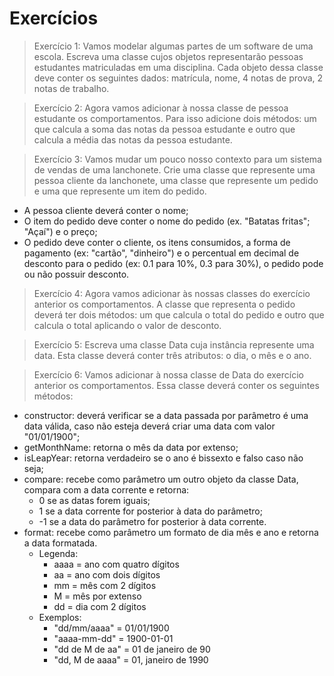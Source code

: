 # Exercícios

> Exercício 1: Vamos modelar algumas partes de um software de uma escola. Escreva uma classe cujos objetos representarão pessoas estudantes matriculadas em uma disciplina. Cada objeto dessa classe deve conter os seguintes dados: matrícula, nome, 4 notas de prova, 2 notas de trabalho.

> Exercício 2: Agora vamos adicionar à nossa classe de pessoa estudante os comportamentos. Para isso adicione dois métodos: um que calcula a soma das notas da pessoa estudante e outro que calcula a média das notas da pessoa estudante.

> Exercício 3: Vamos mudar um pouco nosso contexto para um sistema de vendas de uma lanchonete. Crie uma classe que represente uma pessoa cliente da lanchonete, uma classe que represente um pedido e uma que represente um item do pedido.
* A pessoa cliente deverá conter o nome;
* O item do pedido deve conter o nome do pedido (ex. "Batatas fritas"; "Açaí") e o preço;
* O pedido deve conter o cliente, os itens consumidos, a forma de pagamento (ex: "cartão", "dinheiro") e o percentual em decimal de desconto para o pedido (ex: 0.1 para 10%, 0.3 para 30%), o pedido pode ou não possuir desconto.

> Exercício 4: Agora vamos adicionar às nossas classes do exercício anterior os comportamentos. A classe que representa o pedido deverá ter dois métodos: um que calcula o total do pedido e outro que calcula o total aplicando o valor de desconto.

> Exercício 5: Escreva uma classe Data cuja instância represente uma data. Esta classe deverá conter três atributos: o dia, o mês e o ano.

> Exercício 6: Vamos adicionar à nossa classe de Data do exercício anterior os comportamentos. Essa classe deverá conter os seguintes métodos:
* constructor: deverá verificar se a data passada por parâmetro é uma data válida, caso não esteja deverá criar uma data com valor "01/01/1900";
* getMonthName: retorna o mês da data por extenso;
* isLeapYear: retorna verdadeiro se o ano é bissexto e falso caso não seja;
* compare: recebe como parâmetro um outro objeto da classe Data, compara com a data corrente e retorna:
  * 0 se as datas forem iguais;
  * 1 se a data corrente for posterior à data do parâmetro;
  * -1 se a data do parâmetro for posterior à data corrente.
* format: recebe como parâmetro um formato de dia mês e ano e retorna a data formatada.
  * Legenda:
    * aaaa = ano com quatro dígitos
    * aa = ano com dois dígitos
    * mm = mês com 2 dígitos
    * M = mês por extenso
    * dd = dia com 2 dígitos
  * Exemplos:
    * "dd/mm/aaaa" = 01/01/1900
    * "aaaa-mm-dd" = 1900-01-01
    * "dd de M de aa" = 01 de janeiro de 90
    * "dd, M de aaaa" = 01, janeiro de 1990